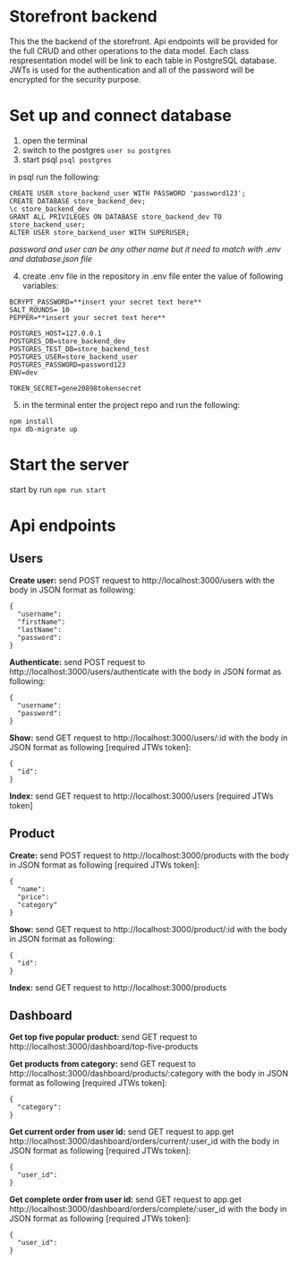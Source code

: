 # Storefront backend
This the the backend of the storefront.
Api endpoints will be provided for the full CRUD and other operations to the data model.
Each class respresentation model will be link to each table in PostgreSQL database.
JWTs is used for the authentication and all of the password will be encrypted for the security purpose.

# Set up and connect database
1. open the terminal
2. switch to the postgres
```user su postgres```
3. start psql 
```psql postgres```

in psql run the following:
```
CREATE USER store_backend_user WITH PASSWORD 'password123';
CREATE DATABASE store_backend_dev;
\c store_backend_dev
GRANT ALL PRIVILEGES ON DATABASE store_backend_dev TO store_backend_user;
ALTER USER store_backend_user WITH SUPERUSER;
```
*password and user can be any other name but it need to match with .env and database.json file*

4. create .env file in the repository
in .env file enter the value of following variables:
```
BCRYPT_PASSWORD=**insert your secret text here**
SALT_ROUNDS= 10
PEPPER=**insert your secret text here**

POSTGRES_HOST=127.0.0.1
POSTGRES_DB=store_backend_dev
POSTGRES_TEST_DB=store_backend_test
POSTGRES_USER=store_backend_user
POSTGRES_PASSWORD=password123
ENV=dev

TOKEN_SECRET=gene20898tokensecret
```
5. in the terminal enter the project repo and run the following:
```
npm install
npx db-migrate up
```

# Start the server
start by run
```npm run start```

# Api endpoints
## Users 
**Create user:** send POST request to http://localhost:3000/users with the body in JSON format as following:
```
{
  "username":
  "firstName":
  "lastName":
  "password":
}
```
**Authenticate:** send POST request to http://localhost:3000/users/authenticate with the body in JSON format as following:
```
{
  "username":
  "password":
}
```
**Show:** send GET request to http://localhost:3000/users/:id with the body in JSON format as following [required JTWs token]:
```
{
  "id":
}
```
**Index:** send GET request to http://localhost:3000/users [required JTWs token]

## Product
**Create:** send POST request to http://localhost:3000/products with the body in JSON format as following [required JTWs token]:
```
{
  "name":
  "price":
  "category"
}
```
**Show:** send GET request to http://localhost:3000/product/:id with the body in JSON format as following:
```
{
  "id":
}
```
**Index:** send GET request to http://localhost:3000/products

## Dashboard
**Get top five popular product:** send GET request to http://localhost:3000/dashboard/top-five-products

**Get products from category:** send GET request to http://localhost:3000/dashboard/products/:category with the body in JSON format as following [required JTWs token]:
```
{
  "category":
}
```
**Get current order from user id:** send GET request to app.get http://localhost:3000/dashboard/orders/current/:user_id with the body in JSON format as following [required JTWs token]:
```
{
  "user_id":
}
```
**Get complete order from user id:** send GET request to app.get http://localhost:3000/dashboard/orders/complete/:user_id with the body in JSON format as following [required JTWs token]:
```
{
  "user_id":
}
```
